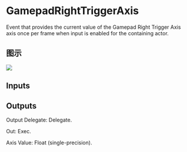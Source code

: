 # GamepadRightTriggerAxis

Event that provides the current value of the Gamepad Right Trigger Axis axis once per frame when input is enabled for the containing actor.

## 图示

![]($-20221218-19224653.png)

## Inputs

## Outputs

Output Delegate: Delegate.

Out: Exec.

Axis Value: Float (single-precision).

